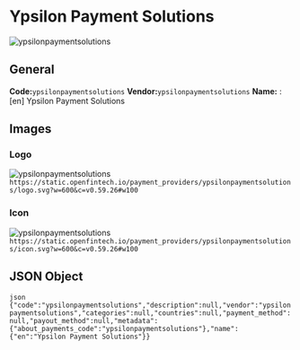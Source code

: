 # Ypsilon Payment Solutions 
![ypsilonpaymentsolutions](https://static.openfintech.io/payment_providers/ypsilonpaymentsolutions/logo.svg?w=600&c=v0.59.26#w100) 
## General 
**Code:**`ypsilonpaymentsolutions` 
**Vendor:**`ypsilonpaymentsolutions` 
**Name:** 
:	[en] Ypsilon Payment Solutions 
## Images 
### Logo 
![ypsilonpaymentsolutions](https://static.openfintech.io/payment_providers/ypsilonpaymentsolutions/logo.svg?w=600&c=v0.59.26#w100) 
``` https://static.openfintech.io/payment_providers/ypsilonpaymentsolutions/logo.svg?w=600&c=v0.59.26#w100 ``` 
### Icon 
![ypsilonpaymentsolutions](https://static.openfintech.io/payment_providers/ypsilonpaymentsolutions/icon.svg?w=600&c=v0.59.26#w100) 
``` https://static.openfintech.io/payment_providers/ypsilonpaymentsolutions/icon.svg?w=600&c=v0.59.26#w100 ``` 
## JSON Object 
```json {"code":"ypsilonpaymentsolutions","description":null,"vendor":"ypsilonpaymentsolutions","categories":null,"countries":null,"payment_method":null,"payout_method":null,"metadata":{"about_payments_code":"ypsilonpaymentsolutions"},"name":{"en":"Ypsilon Payment Solutions"}} ``` 
